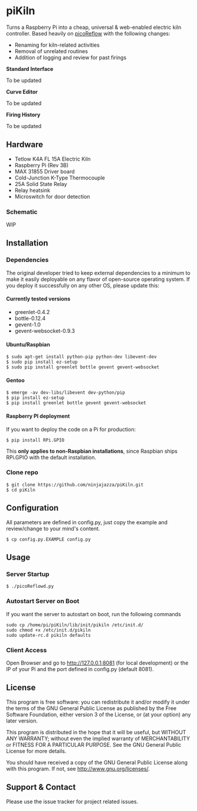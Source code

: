 piKiln
==========

Turns a Raspberry Pi into a cheap, universal & web-enabled electric kiln controller.
Based heavily on [picoReflow](https://github.com/apollo-ng/picoReflow) with the following changes:
* Renaming for kiln-related activities
* Removal of unrelated routines
* Addition of logging and review for past firings

**Standard Interface**

To be updated

**Curve Editor**

To be updated

**Firing History**

To be updated

## Hardware

  * Tetlow K4A FL 15A Electric Kiln
  * Raspberry Pi (Rev 3B)
  * MAX 31855 Driver board
  * Cold-Junction K-Type Thermocouple
  * 25A Solid State Relay
  * Relay heatsink
  * Microswitch for door detection

### Schematic
WIP

## Installation

### Dependencies

The original developer tried to keep external dependencies to a minimum to make it easily
deployable on any flavor of open-source operating system. If you deploy it
successfully on any other OS, please update this:

#### Currently tested versions

  * greenlet-0.4.2
  * bottle-0.12.4
  * gevent-1.0
  * gevent-websocket-0.9.3

#### Ubuntu/Raspbian

    $ sudo apt-get install python-pip python-dev libevent-dev
    $ sudo pip install ez-setup
    $ sudo pip install greenlet bottle gevent gevent-websocket

#### Gentoo

    $ emerge -av dev-libs/libevent dev-python/pip
    $ pip install ez-setup
    $ pip install greenlet bottle gevent gevent-websocket

#### Raspberry PI deployment

If you want to deploy the code on a Pi for production:

    $ pip install RPi.GPIO

This **only applies to non-Raspbian installations**, since Raspbian ships
RPi.GPIO with the default installation.

### Clone repo

    $ git clone https://github.com/ninjajazza/piKiln.git
    $ cd piKiln

## Configuration

All parameters are defined in config.py, just copy the example and review/change to your mind's content.

    $ cp config.py.EXAMPLE config.py

## Usage

### Server Startup

    $ ./picoReflowd.py

### Autostart Server on Boot
If you want the server to autostart on boot, run the following commands

    sudo cp /home/pi/piKiln/lib/init/pikiln /etc/init.d/
    sudo chmod +x /etc/init.d/pikiln
    sudo update-rc.d pikiln defaults

### Client Access

Open Browser and go to http://127.0.0.1:8081 (for local development) or the IP
of your Pi and the port defined in config.py (default 8081).

## License

This program is free software: you can redistribute it and/or modify
it under the terms of the GNU General Public License as published by
the Free Software Foundation, either version 3 of the License, or
(at your option) any later version.

This program is distributed in the hope that it will be useful,
but WITHOUT ANY WARRANTY; without even the implied warranty of
MERCHANTABILITY or FITNESS FOR A PARTICULAR PURPOSE.  See the
GNU General Public License for more details.

You should have received a copy of the GNU General Public License
along with this program.  If not, see <http://www.gnu.org/licenses/>.

## Support & Contact

Please use the issue tracker for project related issues.
